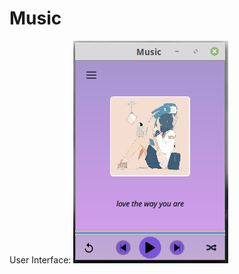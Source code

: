 # Music
User Interface:
![alt text](https://github.com/syaorannd/Music/blob/master/Selection_001.png?raw=true)
